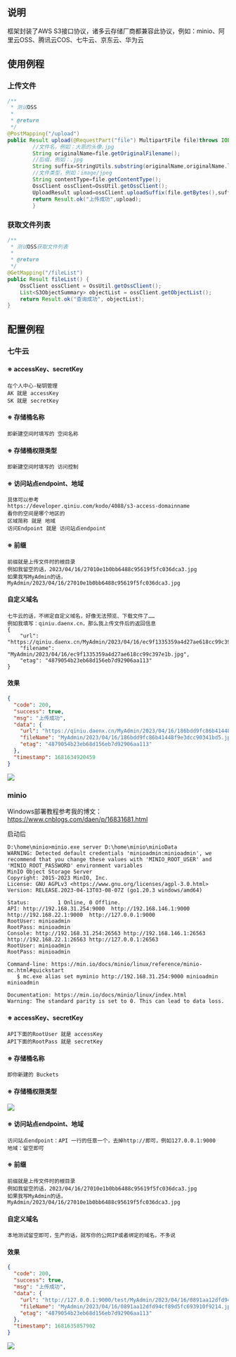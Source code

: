 ## 说明

框架封装了AWS S3接口协议，诸多云存储厂商都兼容此协议，例如：minio、阿里云OSS、腾讯云COS、七牛云、京东云、华为云

## 使用例程

### 上传文件
```java
/**
 * 测试OSS
 *
 * @return
 */
@PostMapping("/upload")
public Result upload(@RequestPart("file") MultipartFile file)throws IOException{
        //文件名，例如：大恩的头像.jpg
        String originalName=file.getOriginalFilename();
        //后缀，例如：.jpg
        String suffix=StringUtils.substring(originalName,originalName.lastIndexOf("."),originalName.length());
        //文件类型，例如：image/jpeg
        String contentType=file.getContentType();
        OssClient ossClient=OssUtil.getOssClient();
        UploadResult upload=ossClient.uploadSuffix(file.getBytes(),suffix,contentType);
        return Result.ok("上传成功",upload);
        }
```

### 获取文件列表
```java
/**
 * 测试OSS获取文件列表
 *
 * @return
 */
@GetMapping("/fileList")
public Result fileList() {
    OssClient ossClient = OssUtil.getOssClient();
    List<S3ObjectSummary> objectList = ossClient.getObjectList();
    return Result.ok("查询成功", objectList);
}
```

## 配置例程

### 七牛云

#### ※ accessKey、secretKey

```
在个人中心-秘钥管理
AK 就是 accessKey
SK 就是 secretKey
```

#### ※ 存储桶名称

```
即新建空间时填写的 空间名称
```

#### ※ 存储桶权限类型

```
即新建空间时填写的 访问控制
```

#### ※ 访问站点endpoint、地域

```
具体可以参考
https://developer.qiniu.com/kodo/4088/s3-access-domainname
看你的空间是哪个地区的
区域简称 就是 地域
访问Endpoint 就是 访问站点endpoint
```

#### ※ 前缀

```
前缀就是上传文件时的根目录
例如我留空的话，2023/04/16/27010e1b0bb6488c95619f5fc036dca3.jpg
如果我写MyAdmin的话，MyAdmin/2023/04/16/27010e1b0bb6488c95619f5fc036dca3.jpg
```

#### 自定义域名

```
七牛云的话，不绑定自定义域名，好像无法预览、下载文件了……
例如我填写：qiniu.daenx.cn，那么我上传文件后的返回信息
{
    "url": "https://qiniu.daenx.cn/MyAdmin/2023/04/16/ec9f1335359a4d27ae618cc99c397e1b.jpg",
    "filename": "MyAdmin/2023/04/16/ec9f1335359a4d27ae618cc99c397e1b.jpg",
    "etag": "4879054b23eb68d156eb7d92906aa113"
}
```

#### 效果

```json
{
  "code": 200,
  "success": true,
  "msg": "上传成功",
  "data": {
    "url": "https://qiniu.daenx.cn/MyAdmin/2023/04/16/186bdd9fc86b41448f9e3dcc90341bd5.jpg",
    "fileName": "MyAdmin/2023/04/16/186bdd9fc86b41448f9e3dcc90341bd5.jpg",
    "etag": "4879054b23eb68d156eb7d92906aa113"
  },
  "timestamp": 1681634920459
}
```

![](https://img.cdn.apipost.cn/client/user/0/avatar/748dd95d0520f728a75156a010ed8378643bbad950e1e.png)

### minio

Windows部署教程参考我的博文：https://www.cnblogs.com/daen/p/16831681.html

启动后

```
D:\home\minio>minio.exe server D:\home\minio\minioData
WARNING: Detected default credentials 'minioadmin:minioadmin', we recommend that you change these values with 'MINIO_ROOT_USER' and 'MINIO_ROOT_PASSWORD' environment variables
MinIO Object Storage Server
Copyright: 2015-2023 MinIO, Inc.
License: GNU AGPLv3 <https://www.gnu.org/licenses/agpl-3.0.html>
Version: RELEASE.2023-04-13T03-08-07Z (go1.20.3 windows/amd64)

Status:         1 Online, 0 Offline.
API: http://192.168.31.254:9000  http://192.168.146.1:9000  http://192.168.22.1:9000  http://127.0.0.1:9000
RootUser: minioadmin
RootPass: minioadmin
Console: http://192.168.31.254:26563 http://192.168.146.1:26563 http://192.168.22.1:26563 http://127.0.0.1:26563
RootUser: minioadmin
RootPass: minioadmin

Command-line: https://min.io/docs/minio/linux/reference/minio-mc.html#quickstart
   $ mc.exe alias set myminio http://192.168.31.254:9000 minioadmin minioadmin

Documentation: https://min.io/docs/minio/linux/index.html
Warning: The standard parity is set to 0. This can lead to data loss.
```

#### ※ accessKey、secretKey

```
API下面的RootUser 就是 accessKey
API下面的RootPass 就是 secretKey
```

#### ※ 存储桶名称

```
即你新建的 Buckets
```

#### ※ 存储桶权限类型

![](https://img.cdn.apipost.cn/client/user/0/avatar/748dd95d0520f728a75156a010ed8378643bb9620addf.png)

#### ※ 访问站点endpoint、地域

```
访问站点endpoint：API 一行的任意一个，去掉http://即可，例如127.0.0.1:9000
地域：留空即可
```

#### ※ 前缀

```
前缀就是上传文件时的根目录
例如我留空的话，2023/04/16/27010e1b0bb6488c95619f5fc036dca3.jpg
如果我写MyAdmin的话，MyAdmin/2023/04/16/27010e1b0bb6488c95619f5fc036dca3.jpg
```

#### 自定义域名

```
本地测试留空即可，生产的话，就写你的公网IP或者绑定的域名，不多说
```

#### 效果

```json
{
  "code": 200,
  "success": true,
  "msg": "上传成功",
  "data": {
    "url": "http://127.0.0.1:9000/test/MyAdmin/2023/04/16/0891aa12dfd94cf89d5fc693910f9214.jpg",
    "fileName": "MyAdmin/2023/04/16/0891aa12dfd94cf89d5fc693910f9214.jpg",
    "etag": "4879054b23eb68d156eb7d92906aa113"
  },
  "timestamp": 1681635857902
}
```

![](https://img.cdn.apipost.cn/client/user/0/avatar/748dd95d0520f728a75156a010ed8378643bba8be96d2.png)